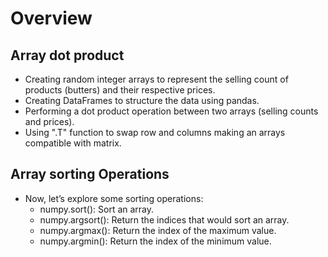# Overview
## Array dot product
- Creating random integer arrays to represent the selling count of products (butters) and their respective prices.
- Creating DataFrames to structure the data using pandas.
- Performing a dot product operation between two arrays (selling counts and prices).
- Using ".T" function to swap row and columns making an arrays compatible with matrix.

## Array sorting Operations
  - Now, let’s explore some sorting operations:
    - numpy.sort(): Sort an array.
    - numpy.argsort(): Return the indices that would sort an array.
    - numpy.argmax(): Return the index of the maximum value.
    - numpy.argmin(): Return the index of the minimum value.
